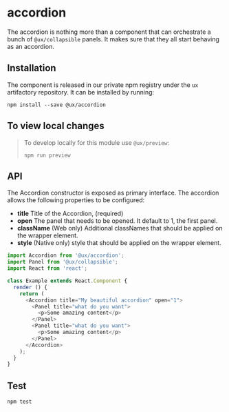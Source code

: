 # accordion

The accordion is nothing more than a component that can orchestrate a bunch of
`@ux/collapsible` panels. It makes sure that they all start behaving as an
accordion.

## Installation

The component is released in our private npm registry under the `ux`
artifactory repository. It can be installed by running:

```
npm install --save @ux/accordion
```

## To view local changes

> To develop locally for this module use `@ux/preview`:
> ```
> npm run preview
> ```

## API

The Accordion constructor is exposed as primary interface. The accordion allows
the following properties to be configured:

- **title** Title of the Accordion, (required)
- **open** The panel that needs to be opened. It default to 1, the first panel.
- **className** (Web only) Additional classNames that should be applied on the wrapper element.
- **style** (Native only) style that should be applied on the wrapper element.

```js
import Accordion from '@ux/accordion';
import Panel from '@ux/collapsible';
import React from 'react';

class Example extends React.Component {
  render () {
    return (
      <Accordion title="My beautiful accordion" open="1">
        <Panel title="what do you want">
          <p>Some amazing content</p>
        </Panel>
        <Panel title="what do you want">
          <p>Some amazing content</p>
        </Panel>
      </Accordion>
    );
  }
}
```

## Test

``` bash
npm test
```
